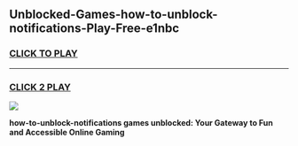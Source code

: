 
## Unblocked-Games-how-to-unblock-notifications-Play-Free-e1nbc
<h3>
<a href="https://premium76.site?title=how-to-unblock-notifications&ref=23A">CLICK TO PLAY</a></h3>
<hr>

<h3>
<a href="https://premium76.site?title=how-to-unblock-notifications&ref=23A">CLICK 2 PLAY</a>
  
</h3>

<a href="https://premium76.site?title=how-to-unblock-notifications&ref=23A"><img src="https://clearcache.store/games.png"></a>


**how-to-unblock-notifications games unblocked: Your Gateway to Fun and Accessible Online Gaming**

